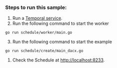 ### Steps to run this sample:
1) Run a [Temporal service](https://docs.temporal.io/dev-guide/go/foundations#run-a-development-server).
2) Run the following command to start the worker
```
go run schedule/worker/main.go
```
3) Run the following command to start the example
```
go run schedule/create/main_dacx.go
```
1) Check the Schedule at [http://localhost:8233](http://localhost:8233/namespaces/default/schedules).